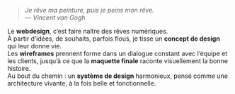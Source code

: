 > _Je rêve ma peinture, puis je peins mon rêve._  
> — _Vincent van Gogh_

Le **webdesign**, c’est faire naître des rêves numériques.  
À partir d’idées, de souhaits, parfois flous, je tisse un **concept de design** qui leur donne vie.  
Les **wireframes** prennent forme dans un dialogue constant avec l’équipe et les clients, jusqu’à ce que la **maquette finale** raconte visuellement la bonne histoire.  
Au bout du chemin : un **système de design** harmonieux, pensé comme une architecture vivante, à la fois belle et fonctionnelle.
